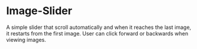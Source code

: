# Image-Slider
A simple slider that scroll automatically and when it reaches the last image, it restarts from the first image.
User can click forward or backwards when viewing images.
